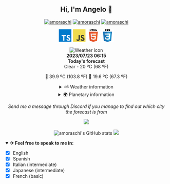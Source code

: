 <h2 align="center">Hi, I'm Angelo 👋</h2>

<p align="center">
  <a href="https://github.com/amoraschi"><img src="https://img.shields.io/badge/DISCORD-amoraschi-7289da?style=for-the-badge" alt="amoraschi"></a>
  <a href="https://github.com/amoraschi"><img src="https://hits.sh/github.com/amoraschi.svg?style=for-the-badge" alt="amoraschi"></a>
  <a href="https://github.com/amoraschi"><img src="https://img.shields.io/static/v1?label=Currently%20learning&message=react | typescript&color=blue&style=for-the-badge" alt="amoraschi" href=""></a>
</p>

<p align="center">
  <img src="https://raw.githubusercontent.com/devicons/devicon/master/icons/typescript/typescript-original.svg" alt="typescript" width="40" height="40"/>
  <img src="https://raw.githubusercontent.com/devicons/devicon/master/icons/javascript/javascript-original.svg" alt="javascript" width="40" height="40"/>
  <img src="https://raw.githubusercontent.com/devicons/devicon/master/icons/html5/html5-original-wordmark.svg" alt="html5" width="40" height="40"/>
  <img src="https://raw.githubusercontent.com/devicons/devicon/master/icons/css3/css3-original-wordmark.svg" alt="css3" width="40" height="40"/>
</p>

<!-- WEATHER -->
<p align="center">
  <img src="https://cdn.weatherapi.com/weather/64x64/night/113.png" alt="Weather icon">
  <br />
  <strong>2023/07/23 06:15</strong>
  <br />
  <strong>Today's forecast</strong>
  <br />
  Clear - 20 ºC (68 ºF)
  <p align="center">🔼 39.9 ºC (103.8 ºF) 🔽 19.6 ºC (67.3 ºF)</p>
  <details align="center">
    <summary>⛅ Weather information</summary>
    <p align="center">
      Wind - SSE 6.1 km/h (3.8 miles/h)
      <br />
      Precipitation - 0 mm (0 in)
      <br />
      Visibility - 10 km (6 miles)
      <br />
      Humidity - 68%
      <br />
      UV Index - 1 (Low)
    </p>
  </details>
  <details align="center">
    <summary>🌍 Planetary information</summary>
    <p align="center">
      Sunrise - 07:21 AM
      <br />
      Sunset - 09:40 PM
      <br />
      Moon phase - Waxing Crescent
      <br />
      Moon illumination - 23%
    </p>
  </details>
</p>
<!-- WEATHER END -->

<p align="center"><em>Send me a message through Discord if you manage to find out which city the forecast is from</em></p>

<p align="center">
  <img src="https://discord.c99.nl/widget/theme-2/329599889174691841.png">
</p>

<p align="center">
  <img src="https://github-readme-stats.vercel.app/api?username=amoraschi&show_icons=true&hide=&count_private=true&title_color=0891b2&text_color=ffffff&icon_color=0891b2&bg_color=1c1917&hide_border=true&show_icons=true" alt="amoraschi's GitHub stats" width="420px"/>
  <img src="https://github-readme-streak-stats.herokuapp.com/?user=amoraschi&stroke=ffffff&background=1c1917&ring=0891b2&fire=0891b2&currStreakNum=ffffff&currStreakLabel=0891b2&sideNums=ffffff&sideLabels=ffffff&dates=ffffff&hide_border=true" width="420px"/>
</p>

<details open>
  <summary><strong>✈ Feel free to speak to me in:</strong></summary>

  - [x] English
  - [x] Spanish
  - [x] Italian (intermediate)
  - [x] Japanese (intermediate)
  - [x] French (basic)
</details>
